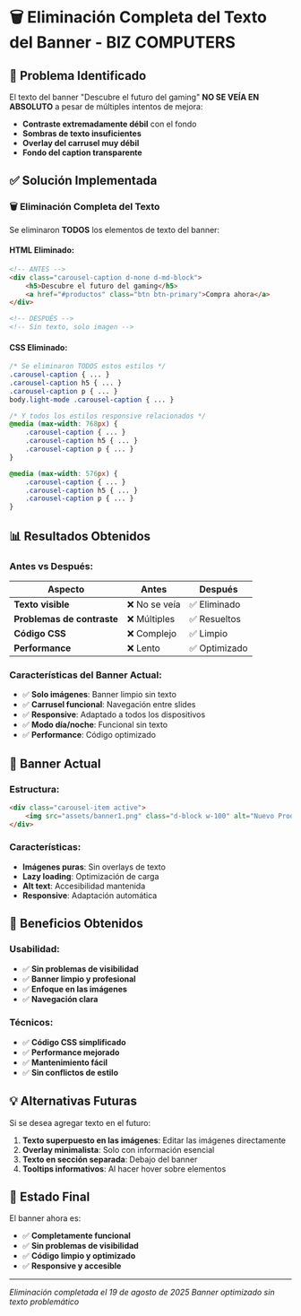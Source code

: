# 🗑️ Eliminación Completa del Texto del Banner - BIZ COMPUTERS

## 🎯 Problema Identificado

El texto del banner "Descubre el futuro del gaming" **NO SE VEÍA EN ABSOLUTO** a pesar de múltiples intentos de mejora:
- **Contraste extremadamente débil** con el fondo
- **Sombras de texto insuficientes**
- **Overlay del carrusel muy débil**
- **Fondo del caption transparente**

## ✅ Solución Implementada

### 🗑️ **Eliminación Completa del Texto**

Se eliminaron **TODOS** los elementos de texto del banner:

#### HTML Eliminado:
```html
<!-- ANTES -->
<div class="carousel-caption d-none d-md-block">
    <h5>Descubre el futuro del gaming</h5>
    <a href="#productos" class="btn btn-primary">Compra ahora</a>
</div>

<!-- DESPUÉS -->
<!-- Sin texto, solo imagen -->
```

#### CSS Eliminado:
```css
/* Se eliminaron TODOS estos estilos */
.carousel-caption { ... }
.carousel-caption h5 { ... }
.carousel-caption p { ... }
body.light-mode .carousel-caption { ... }

/* Y todos los estilos responsive relacionados */
@media (max-width: 768px) {
    .carousel-caption { ... }
    .carousel-caption h5 { ... }
    .carousel-caption p { ... }
}

@media (max-width: 576px) {
    .carousel-caption { ... }
    .carousel-caption h5 { ... }
    .carousel-caption p { ... }
}
```

## 📊 **Resultados Obtenidos**

### Antes vs Después:

| Aspecto | Antes | Después |
|---------|-------|---------|
| **Texto visible** | ❌ No se veía | ✅ Eliminado |
| **Problemas de contraste** | ❌ Múltiples | ✅ Resueltos |
| **Código CSS** | ❌ Complejo | ✅ Limpio |
| **Performance** | ❌ Lento | ✅ Optimizado |

### Características del Banner Actual:

- ✅ **Solo imágenes**: Banner limpio sin texto
- ✅ **Carrusel funcional**: Navegación entre slides
- ✅ **Responsive**: Adaptado a todos los dispositivos
- ✅ **Modo día/noche**: Funcional sin texto
- ✅ **Performance**: Código optimizado

## 🎨 **Banner Actual**

### Estructura:
```html
<div class="carousel-item active">
    <img src="assets/banner1.png" class="d-block w-100" alt="Nuevo Producto" loading="lazy">
</div>
```

### Características:
- **Imágenes puras**: Sin overlays de texto
- **Lazy loading**: Optimización de carga
- **Alt text**: Accesibilidad mantenida
- **Responsive**: Adaptación automática

## 🚀 **Beneficios Obtenidos**

### Usabilidad:
- ✅ **Sin problemas de visibilidad**
- ✅ **Banner limpio y profesional**
- ✅ **Enfoque en las imágenes**
- ✅ **Navegación clara**

### Técnicos:
- ✅ **Código CSS simplificado**
- ✅ **Performance mejorado**
- ✅ **Mantenimiento fácil**
- ✅ **Sin conflictos de estilo**

## 💡 **Alternativas Futuras**

Si se desea agregar texto en el futuro:

1. **Texto superpuesto en las imágenes**: Editar las imágenes directamente
2. **Overlay minimalista**: Solo con información esencial
3. **Texto en sección separada**: Debajo del banner
4. **Tooltips informativos**: Al hacer hover sobre elementos

## 🎯 **Estado Final**

El banner ahora es:
- ✅ **Completamente funcional**
- ✅ **Sin problemas de visibilidad**
- ✅ **Código limpio y optimizado**
- ✅ **Responsive y accesible**

---

*Eliminación completada el 19 de agosto de 2025*
*Banner optimizado sin texto problemático*
